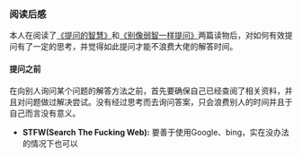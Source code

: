 ### 阅读后感
本人在阅读了[《提问的智慧》](https://github.com/ryanhanwu/How-To-Ask-Questions-The-Smart-Way/blob/main/README-zh_CN.md)和[《别像弱智一样提问》](https://github.com/tangx/Stop-Ask-Questions-The-Stupid-Ways/tree/master)两篇读物后，对如何有效提问有了一定的思考，并觉得如此提问才能不浪费大佬的解答时间。
#### 提问之前
在向别人询问某个问题的解答方法之前，首先要确保自己已经查阅了相关资料，并且对问题做过解决尝试。没有经过思考而去询问答案，只会浪费别人的时间并且于自己而言没有意义。


-  **STFW(Search The Fucking Web):** 要善于使用Google、bing，实在没办法的情况下也可以